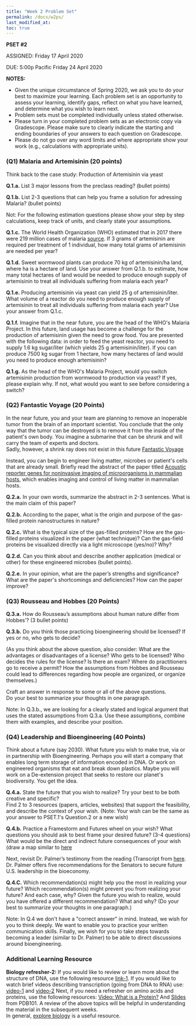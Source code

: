 ```yaml
---
title: "Week 2 Problem Set"
permalink: /docs/w2ps/
last_modified_at: 
toc: true
---
```


**PSET #2**

ASSIGNED: Friday 17 April 2020

DUE: 5:00p Pacific Friday 24 April 2020


**NOTES:**

- Given the unique circumstance of Spring 2020, we ask you to do your best to maximize your learning. Each problem set is an opportunity to assess your learning, identify gaps, reflect on what you have learned, and determine what you wish to learn next.
- Problem sets must be completed individually unless stated otherwise.
- Please turn in your completed problem sets as an electronic copy via Gradescope. Please make sure to clearly indicate the starting and ending boundaries of your answers to each question on Gradescope.
- Please do not go over any word limits and where appropriate show your work (e.g., calculations with appropriate units).


### (Q1) Malaria and Artemisinin (20 points)

Think back to the case study: Production of Artemisinin via yeast

**Q.1.a.** List 3 major lessons from the preclass reading? (bullet points)

**Q.1.b.** List 2-3 questions that can help you frame a solution for adressing Malaria? (bullet points)

Not:  For the following estimation questions please show your step by step calculations, keep track of units, and clearly state your assumptions. 

**Q.1.c.** The World Health Organization (WHO) estimated that in 2017 there were 219 million cases of malaria [source](https://www.who.int/en/news-room/fact-sheets/detail/malaria). If 3 grams of artemisinin are required per treatment of 1 individual, how many total grams of artemisinin are needed per year?

**Q.1.d.**  Sweet wormwood plants can produce 70 kg of artemisinin/ha land, where ha is a hectare of land.  Use your answer from Q.1.b. to estimate, how many total hectares of land would be needed to produce enough supply of artemisinin to treat all individuals suffering from malaria each year? 

**Q.1.e.**  Producing artemisinin via yeast can yield 25 g of artemisinin/liter. What volume of a reactor do you need to produce enough supply of artemisinin to treat all individuals suffering from malaria each year? Use your answer from Q.1.c.

**Q.1.f.**  Imagine that in the near future, you are the head of the WHO's Malaria Project.  In this future, land usage has become a challenge for the production of artemisinin given the need to grow food. You are presented with the following data: in order to feed the yeast reactor, you need to supply 1.6 kg sugar/liter (which yields 25 g artemisinin/liter). If you can produce 7500 kg sugar from 1 hectare, how many hectares of land would you need to produce enough artemisinin?

**Q.1.g.**  As the head of the WHO's Malaria Project, would you switch artemisinin production from wormwood to production via yeast?  If yes, please explain why. If not, what would you want to see before considering a switch?  

### (Q2) Fantastic Voyage (20 Points)

In the near future, you and your team are planning to remove an inoperable tumor from the brain of an important scientist. You conclude that the only way that the tumor can be destroyed is to remove it from the inside of the patient's own body. You imagine a submarine that can be shrunk and will carry the team of experts and doctors.            
Sadly, however, a shrink ray does not exist in this future [Fantastic Voyage](https://www.imdb.com/title/tt0060397/)

Instead, you can begin to engineer living matter, microbes or patient's cells that are already small.
Briefly read the abstract of the paper titled [Acoustic reporter genes for noninvasive imaging of microorganisms in mammalian hosts](https://www.nature.com/articles/nature25021), which enables imaging and control of living matter in mammalian hosts.

**Q.2.a.** In your own words, summarize the abstract in 2-3 sentences. What is the main claim of this paper?

**Q.2.b.** According to the paper, what is the origin and purpose of the gas-filled protein nanostructures in nature?  

**Q.2.c.** What is the typical size of the gas-filled proteins?  How are the gas-filled proteins visualized in the paper (what technique)?  Can the gas-field proteins be visualized directly via a light microscope (yes/no)? Why? 

**Q.2.d.** Can you think about and describe another application (medical or other) for these engineered microbes (bullet points). 

**Q.2.e.** In your opinion, what are the paper’s strengths and significance?  What are the paper's shortcomings and deficiencies? How can the paper improve? 

### (Q3) Rousseau and Hobbes (20 Points)

**Q.3.a.** How do Rousseau’s assumptions about human nature differ from Hobbes’? (3 bullet points)

**Q.3.b.** Do you think those practicing bioengineering should be licensed? If yes or no, who gets to decide? 

(As you think about the above question, also consider:  What are the advantages or disadvantages of a license?  Who gets to be licensed? Who decides the rules for the license?  Is there an exam? Where do practitioners go to receive a permit? How the assumptions from Hobbes and Rousseau could lead to differences regarding how people are organized, or organize themselves.)

Craft an answer in response to some or all of the above questions.  
Do your best to summarize your thoughts in one paragraph.

Note: In Q.3.b., we are looking for a clearly stated and logical argument that uses the stated assumptions from Q.3.a. Use these assumptions, combine them with examples, and describe your position. 

### (Q4) Leadership and Bioengineering (40 Points)

Think about a future (say 2030).  What future you wish to make true, via or in partnership with Bioengineering.
Perhaps you will start a company that enables long term storage of information encoded in DNA.  Or work on engineered organisms that eat and break down plastics.   Maybe you will work on a De-extension project that seeks to restore our planet's biodiversity.  You get the idea.  

**Q.4.a.**  State the future that you wish to realize? Try your best to be both creative and specific?  
Find 2 to 3 resources (papers, articles, websites) that support the feasibility, and describe the context of your wish. (Note: Your wish can be the same as your answer to PSET.1's Question.2 or a new wish) 

**Q.4.b.** Practice a Framestorm and Futures wheel on your wish? What questions you should ask to best frame your desired future? (3-4 questions)  What would be the direct and indirect future consequences of your wish (draw a map similar to [here](https://en.wikipedia.org/wiki/Futures_wheel)

Next, revisit Dr. Palmer’s testimony from the reading (Transcript from [here](https://www.commerce.senate.gov/services/files/C8F37274-730B-412E-9C9D-9A63839B37C7).  Dr. Palmer offers five recommendations for the Senators to secure future U.S. leadership in the bioeconomy. 

**Q.4.C.** Which recommendation(s) might help you the most in realizing your future? Which recommendation(s) might prevent you from realizing your future? And each case, why?  Given the future you wish to realize, would you have offered a different recommendation? What and why? (Do your best to summarize your thoughts in one paragraph.)

Note: In Q.4 we don't have a "correct answer" in mind.  Instead, we wish for you to think deeply.  We want to enable you to practice your written communication skills.  Finally, we wish for you to take steps towards becoming a leader (similar to Dr. Palmer) to be able to direct discussions around bioengineering. 


### Additional Learning Resource

**Biology refresher-2:** If you would like to review or learn more about the structure of  DNA, use the following resource [link-1](https://explorebiology.org/summary/genetics/the-structure-of-dna).  If you would like to watch brief videos describing transcription (going from DNA to RNA) use:  [video-1](https://explorebiology.org/videos/dna-transcription) and [video-2](https://explorebiology.org/videos/rna-polymerase-transcription) Next, if you need a refresher on amino acids and proteins, use the following resources: [Video: What is a Protein?](http://pdb101.rcsb.org/learn/videos/what-is-a-protein-video) And [Slides](https://cdn.rcsb.org/pdb101/learn/resources/what-is-a-protein/what-is-a-protein-pres.pdf) from PDB101. A review of the above topics will be helpful in understanding the material in the subsequent weeks.  
In general, [explore biology](https://explorebiology.org/) is a useful resource.

